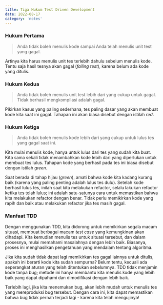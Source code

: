 ```yaml
---
title: Tiga Hukum Test Driven Development
date: 2022-08-17
category: 'notes'
---
```


### Hukum Pertama 

> Anda tidak boleh menulis kode sampai Anda telah menulis unit test yang gagal.

Artinya kita harus menulis unit tes terlebih dahulu sebelum menulis kode. 
Tentu saja hasil tesnya akan gagal (*failing test*), karena belum ada kode yang ditulis. 

### Hukum Kedua 

> Anda tidak boleh menulis unit test lebih dari yang cukup untuk gagal. 
> Tidak berhasil mengkompilasi adalah gagal.

Pikirkan kasus yang paling sederhana, tes paling dasar yang akan membuat kode kita saat ini gagal.
Tahapan ini akan biasa disebut dengan istilah *red*.

### Hukum Ketiga 

> Anda tidak boleh menulis kode lebih dari yang cukup untuk lulus tes yang gagal saat ini.

Kita mulai menulis kode, hanya untuk lulus dari tes yang sudah kita buat. 
Kita sama sekali tidak menambahkan kode lebih dari yang diperlukan untuk membuat tes lulus. 
Tahapan kode yang berhasil pada tes ini biasa disebut dengan istilah *green*.

Saat berada di tahap hijau (*green*), amati bahwa kode kita kadang kurang baik 
(karena yang paling penting adalah lulus tes dulu). 
Setelah kode berhasil lulus tes, inilah saat kita melakukan refactor, 
selalu lakukan refactor ketika tes telah lulus; 
ini adalah satu-satunya cara untuk memastikan bahwa kita melakukan refactor dengan benar. 
Tidak perlu memikirkan kode yang rapih dan baik atau melakukan refactor jika tes masih gagal.

### Manfaat TDD 

Dengan menggunakan TDD, kita didorong untuk memikirkan segala macam situasi, 
membuat berbagai macam *test case* yang kemungkinan akan dihadapi. 
Kita kemudian menulis tes untuk situasi tersebut, dan dalam prosesnya, 
mulai memahami masalahnya dengan lebih baik. Biasanya, proses ini menghasilkan pengetahuan 
yang mendalam tentang algoritma. 

Jika kita sudah tidak dapat lagi memikirkan tes gagal lainnya untuk ditulis, 
apakah ini berarti kode kita sudah sempurna? Belum tentu, kecuali ada seperangkat aturan 
yang telah ditentukan sebelumnya. TDD tidak menjamin kode tanpa bug; 
metode ini hanya membantu kita menulis kode yang lebih baik 
yang dapat dipahami dan dimodifikasi dengan lebih baik.

Terlebih lagi, jika kita menemukan bug, akan lebih mudah untuk menulis tes 
yang mereproduksi bug tersebut. Dengan cara ini, kita dapat memastikan 
bahwa bug tidak pernah terjadi lagi - karena kita telah mengujinya!
